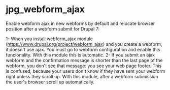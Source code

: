 # jpg_webform_ajax
Enable webform ajax in new webforms by default and relocate browser position after a webform submit for Drupal 7:

1- When you install webform_ajax module (https://www.drupal.org/project/webform_ajax) and you create a webform, it doesn't use ajax. You must go to webform configuration and enable this funcionality. With this module this is automatic.
2- If you submit an ajax webform and the confirmation message is shorter than the last page of the webform, you don't see that message: you see your web page footer. This is confused, because your users don't know if they have sent your webform right unless they scroll up. With this module, after a webform submission the user's browser scroll up automatically.
